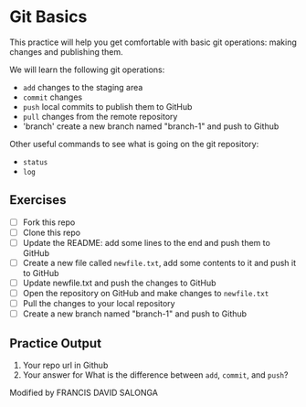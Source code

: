 # Git Basics

This practice will help you get comfortable with basic git operations: making changes and publishing them.

We will learn the following git operations:

- `add` changes to the staging area
- `commit` changes
- `push` local commits to publish them to GitHub
- `pull` changes from the remote repository
- 'branch' create a new branch named "branch-1" and push to Github

Other useful commands to see what is going on the git repository:

- `status`
- `log`

## Exercises

- [ ] Fork this repo
- [ ] Clone this repo
- [ ] Update the README: add some lines to the end and push them to GitHub
- [ ] Create a new file called `newfile.txt`, add some contents to it and push it to GitHub
- [ ] Update newfile.txt and push the changes to GitHub
- [ ] Open the repository on GitHub and make changes to `newfile.txt`
- [ ] Pull the changes to your local repository
- [ ] Create a new branch named "branch-1" and push to Github

## Practice Output 
1. Your repo url in Github
2. Your answer for What is the difference between `add`, `commit`, and `push`?

Modified by FRANCIS DAVID SALONGA